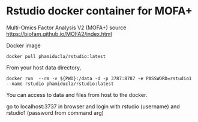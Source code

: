 # Rstudio docker container for MOFA+

Multi-Omics Factor Analysis V2 (MOFA+) source https://biofam.github.io/MOFA2/index.html

Docker image
```
docker pull phamiducla/rstudio:latest
```
From your host data directory, 
```
docker run  --rm -v ${PWD}:/data -d -p 3787:8787 -e PASSWORD=rstudio1 --name rstudio phamiducla/rstudio:latest
```

You can access to data and files from host to the docker.

go to localhost:3737 in browser and login with rstudio (username) and rstudio1 (password from command arg)


